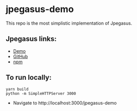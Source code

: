 # jpegasus-demo
This repo is the most simplistic implementation of Jpegasus.

## Jpegasus links:
* [Demo](https://tonybrobston.github.io/jpegasus-demo)
* [GitHub](https://github.com/TonyBrobston/jpegasus)
* [npm](https://www.npmjs.com/package/jpegasus)

## To run locally:
```
yarn build
python -m SimpleHTTPServer 3000
```
* Navigate to http://localhost:3000/jpegasus-demo
